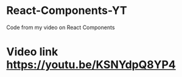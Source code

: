# React-Components-YT
Code from my video on React Components 
# Video link https://youtu.be/KSNYdpQ8YP4
